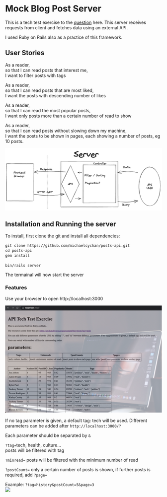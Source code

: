 # Mock Blog Post Server

This is a tech test exercise to the [question](./question.md) here. This server receives requests from client and fetches data using an external API.  

I used Ruby on Rails also as a practice of this framework.

## User Stories

As a reader,  
so that I can read posts that interest me,  
I want to filter posts with tags  

As a reader,  
so that I can read posts that are most liked,  
I want the posts with descending number of likes  

As a reader,  
so that I can read the most popular posts,  
I want only posts more than a certain number of read to show  

As a reader,  
so that I can read posts without slowing down my machine,  
I want the posts to be shown in pages, each showing a number of posts, eg 10 posts.  

<img src="./diagram.png">

## Installation and Running the server
To install, first clone the git and install all dependencies:
```
git clone https://github.com/michaelcychan/posts-api.git
cd posts-api
gem install

bin/rails server
```
The termainal will now start the server  
  
### Features
Use your browser to open http://localhost:3000  

<img src="./posts-api-1-new.png" width=750>

If no tag parameter is given, a default tag: tech will be used. Different parameters can be added after ```http://localhost:3000/?```  

Each parameter should be separated by ```&```

```?tag=```tech, health, culture...   
posts will be filtered with tag   
   
```?minread=```
posts will be filtered with the minimum number of read

```?postCount=```
only a certain number of posts is shown, if further posts is required, add ```?page=```

Example: ```?tag=history&postCount=5&page=3```   
<img src="./posts-api-2-new.png" width=750>